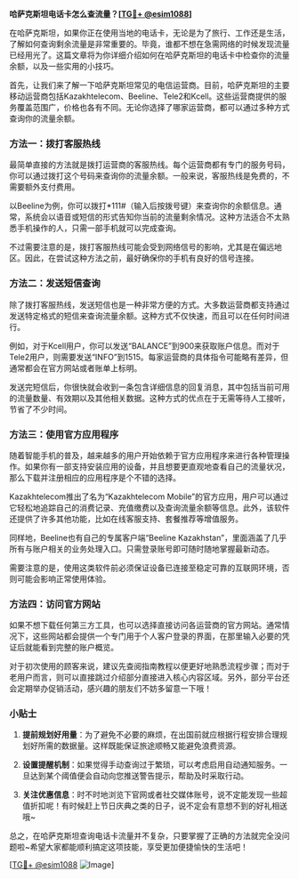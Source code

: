 **哈萨克斯坦电话卡怎么查流量？[[TG💪+ @esim1088](https://t.me/s/esim1088)]**

在哈萨克斯坦，如果你正在使用当地的电话卡，无论是为了旅行、工作还是生活，了解如何查询剩余流量是非常重要的。毕竟，谁都不想在急需网络的时候发现流量已经用光了。这篇文章将为你详细介绍如何在哈萨克斯坦的电话卡中检查你的流量余额，以及一些实用的小技巧。

首先，让我们来了解一下哈萨克斯坦常见的电信运营商。目前，哈萨克斯坦的主要移动运营商包括Kazakhtelecom、Beeline、Tele2和Kcell。这些运营商提供的服务覆盖范围广，价格也各有不同。无论你选择了哪家运营商，都可以通过多种方式查询你的流量余额。

### 方法一：拨打客服热线

最简单直接的方法就是拨打运营商的客服热线。每个运营商都有专门的服务号码，你可以通过拨打这个号码来查询你的流量余额。一般来说，客服热线是免费的，不需要额外支付费用。

以Beeline为例，你可以拨打*111#（输入后按拨号键）来查询你的余额信息。通常，系统会以语音或短信的形式告知你当前的流量剩余情况。这种方法适合不太熟悉手机操作的人，只需一部手机就可以完成查询。

不过需要注意的是，拨打客服热线可能会受到网络信号的影响，尤其是在偏远地区。因此，在尝试这种方法之前，最好确保你的手机有良好的信号连接。

### 方法二：发送短信查询

除了拨打客服热线，发送短信也是一种非常方便的方式。大多数运营商都支持通过发送特定格式的短信来查询流量余额。这种方式不仅快速，而且可以在任何时间进行。

例如，对于Kcell用户，你可以发送“BALANCE”到900来获取账户信息。而对于Tele2用户，则需要发送“INFO”到1515。每家运营商的具体指令可能略有差异，但通常都会在官方网站或者账单上标明。

发送完短信后，你很快就会收到一条包含详细信息的回复消息，其中包括当前可用的流量数量、有效期以及其他相关数据。这种方式的优点在于无需等待人工接听，节省了不少时间。

### 方法三：使用官方应用程序

随着智能手机的普及，越来越多的用户开始依赖于官方应用程序来进行各种管理操作。如果你有一部支持安装应用的设备，并且想要更直观地查看自己的流量状况，那么下载并注册相应的应用程序是个不错的选择。

Kazakhtelecom推出了名为“Kazakhtelecom Mobile”的官方应用，用户可以通过它轻松地追踪自己的消费记录、充值缴费以及查询流量余额等信息。此外，该软件还提供了许多其他功能，比如在线客服支持、套餐推荐等增值服务。

同样地，Beeline也有自己的专属客户端“Beeline Kazakhstan”，里面涵盖了几乎所有与账户相关的业务处理入口。只需登录账号即可随时随地掌握最新动态。

需要注意的是，使用这类软件前必须保证设备已连接至稳定可靠的互联网环境，否则可能会影响正常使用体验。

### 方法四：访问官方网站

如果不想下载任何第三方工具，也可以选择直接访问各运营商的官方网站。通常情况下，这些网站都会提供一个专门用于个人客户登录的界面，在那里输入必要的凭证后就能看到完整的账户概览。

对于初次使用的顾客来说，建议先查阅指南教程以便更好地熟悉流程步骤；而对于老用户而言，则可以直接跳过介绍部分直接进入核心内容区域。另外，部分平台还会定期举办促销活动，感兴趣的朋友们不妨多留意一下哦！

### 小贴士

1. **提前规划好用量**：为了避免不必要的麻烦，在出国前就应根据行程安排合理规划好所需的数据量。这样既能保证旅途顺畅又能避免浪费资源。
   
2. **设置提醒机制**：如果觉得手动查询过于繁琐，可以考虑启用自动通知服务。一旦达到某个阈值便会自动向您推送警告提示，帮助及时采取行动。

3. **关注优惠信息**：时不时地浏览下官网或者社交媒体账号，说不定能发现一些超值折扣呢！有时候赶上节日庆典之类的日子，说不定会有意想不到的好礼相送哦~

总之，在哈萨克斯坦查询电话卡流量并不复杂，只要掌握了正确的方法就完全没问题啦~希望大家都能顺利搞定这项技能，享受更加便捷愉快的生活吧！

[[TG💪+ @esim1088](https://t.me/s/esim1088) ![Image](https://i.postimg.cc/4NQfJmqS/Snipaste-2025-05-13-00-14-12.png)]